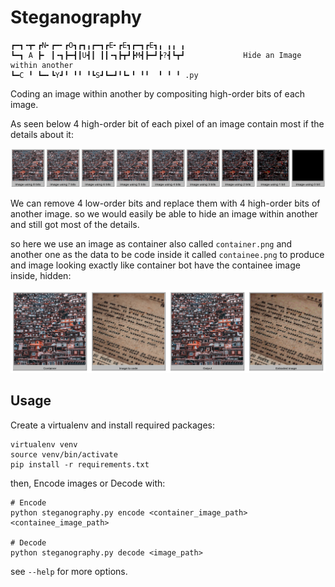# Steganography

```
┏━┓╺┳╸┏N╸┏━╸┏O┓┏┓╻┏━┓┏E╸┏E┓┏━┓┏E┓╻ ╻╻ ╻       
┗━┓ A ┣╸ ┃╺┓┣━┫┃U┫┃ ┃┃╺┓┣┳┛┣M┫┣━┛┣?┫┗┳┛             Hide an Image within another
┗━C ╹ ┗━╸┗Y┛╹ ╹╹ ╹┗S┛┗━┛╹┗╸╹ ╹╹  ╹ ╹ ╹ .py
```

Coding an image within another by compositing high-order bits of each image.

As seen below 4 high-order bit of each pixel of an image contain most if the details about it:

![Montage of extracted images](Images/extracted_images/montage.png)

We can remove 4 low-order bits and replace them with 4 high-order bits of another image. so we would easily be able to hide an image within another and still got most of the details.

so here we use an image as container also called `container.png` and another one as the data to be code inside it called `containee.png` to produce and image looking exactly like container bot have the containee image inside, hidden:

![](Images/montage.png)

## Usage

Create a virtualenv and install required packages:

```shell
virtualenv venv
source venv/bin/activate
pip install -r requirements.txt
```

then, Encode images or Decode with:

```shell
# Encode
python steganography.py encode <container_image_path> <containee_image_path>

# Decode
python steganography.py decode <image_path>
```

see `--help` for more options.

